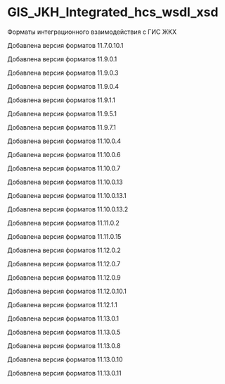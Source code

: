 # GIS_JKH_Integrated_hcs_wsdl_xsd
Форматы интеграционного взаимодействия с ГИС ЖКХ

Добавлена версия форматов 11.7.0.10.1

Добавлена версия форматов 11.9.0.1

Добавлена версия форматов 11.9.0.3

Добавлена версия форматов 11.9.0.4

Добавлена версия форматов 11.9.1.1

Добавлена версия форматов 11.9.5.1

Добавлена версия форматов 11.9.7.1

Добавлена версия форматов 11.10.0.4

Добавлена версия форматов 11.10.0.6

Добавлена версия форматов 11.10.0.7

Добавлена версия форматов 11.10.0.13

Добавлена версия форматов 11.10.0.13.1

Добавлена версия форматов 11.10.0.13.2

Добавлена версия форматов 11.11.0.2

Добавлена версия форматов 11.11.0.15

Добавлена версия форматов 11.12.0.2

Добавлена версия форматов 11.12.0.7

Добавлена версия форматов 11.12.0.9

Добавлена версия форматов 11.12.0.10.1

Добавлена версия форматов 11.12.1.1

Добавлена версия форматов 11.13.0.1

Добавлена версия форматов 11.13.0.5

Добавлена версия форматов 11.13.0.8

Добавлена версия форматов 11.13.0.10

Добавлена версия форматов 11.13.0.11
